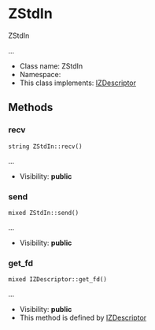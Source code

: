 ZStdIn
===============

ZStdIn

...


* Class name: ZStdIn
* Namespace: 
* This class implements: [IZDescriptor](IZDescriptor.md)






Methods
-------


### recv

    string ZStdIn::recv()



...

* Visibility: **public**




### send

    mixed ZStdIn::send()



...

* Visibility: **public**




### get_fd

    mixed IZDescriptor::get_fd()



...

* Visibility: **public**
* This method is defined by [IZDescriptor](IZDescriptor.md)



